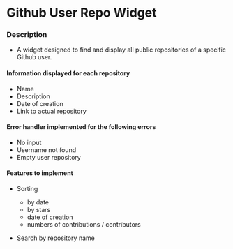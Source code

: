 # Github User Repo Widget

### Description

- A widget designed to find and display all public repositories of a specific Github user.


#### Information displayed for each repository

- Name 
- Description
- Date of creation
- Link to actual repository


#### Error handler implemented for the following errors
- No input
- Username not found
- Empty user repository


#### Features to implement
- Sorting
  - by date
  - by stars
  - date of creation
  - numbers of contributions / contributors 
  
- Search by repository name
